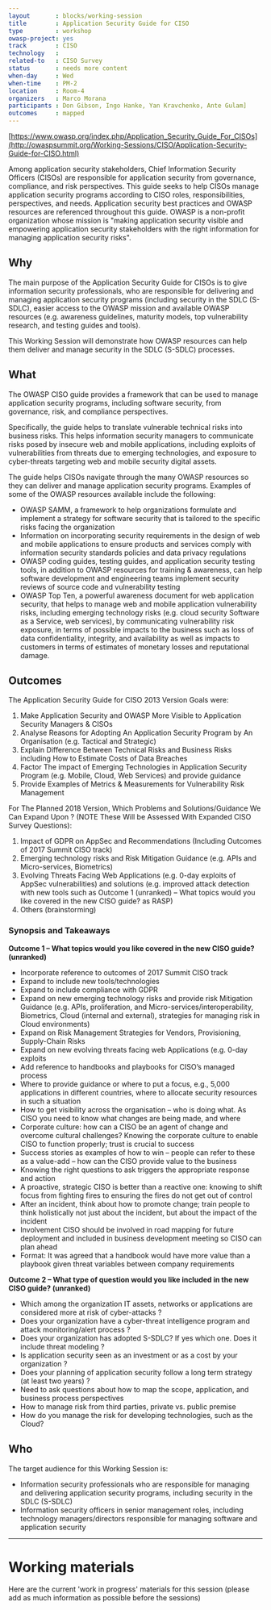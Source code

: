 ```yaml
---
layout       : blocks/working-session
title        : Application Security Guide for CISO
type         : workshop
owasp-project: yes
track        : CISO
technology   :
related-to   : CISO Survey
status       : needs more content
when-day     : Wed
when-time    : PM-2
location     : Room-4
organizers   : Marco Morana
participants : Don Gibson, Ingo Hanke, Yan Kravchenko, Ante Gulam]
outcomes     : mapped
---
```


[https://www.owasp.org/index.php/Application_Security_Guide_For_CISOs](http://owaspsummit.org/Working-Sessions/CISO/Application-Security-Guide-for-CISO.html)

Among application security stakeholders, Chief Information Security Officers (CISOs) are responsible for application security from governance, compliance, and risk perspectives. This guide seeks to help CISOs manage application security programs according to CISO roles, responsibilities, perspectives, and needs. Application security best practices and OWASP resources are referenced throughout this guide. OWASP is a non-profit organization whose mission is "making application security visible and empowering application security stakeholders with the right information for managing application security risks".

## Why

The main purpose of the Application Security Guide for CISOs is to give information security professionals, who are responsible for delivering and managing application security programs (including security in the SDLC (S-SDLC), easier access to the OWASP mission and available OWASP resources (e.g. awareness guidelines, maturity models, top vulnerability research, and testing guides and tools).

This Working Session will demonstrate how OWASP resources can help them deliver and manage security in the SDLC (S-SDLC) processes.

## What

The OWASP CISO guide provides a framework that can be used to manage application security programs, including software security, from governance, risk, and compliance perspectives.

Specifically, the guide helps to translate vulnerable technical risks into business risks. This helps information security managers to communicate risks posed by insecure web and mobile applications, including exploits of vulnerabilities from threats due to emerging technologies, and exposure to cyber-threats targeting web and mobile security digital assets.

The guide helps CISOs navigate through the many OWASP resources so they can deliver and manage application security programs. Examples of some of the OWASP resources available include the following:

- OWASP SAMM, a framework to help organizations formulate and implement a strategy for software security that is tailored to the specific risks facing the organization
- Information on incorporating security requirements in the design of web and mobile applications to ensure products and services comply with information security standards policies and data privacy regulations
- OWASP coding guides, testing guides, and application security testing tools, in addition to OWASP resources for training & awareness, can help software development and engineering teams implement security reviews of source code and vulnerability testing
- OWASP Top Ten, a powerful awareness document for web application security, that helps to manage web and mobile application vulnerability risks, including emerging technology risks (e.g. cloud security Software as a Service, web services), by communicating vulnerability risk exposure, in terms of possible impacts to the business such as loss of data confidentiality, integrity, and availability as well as impacts to customers in terms of estimates of monetary losses and reputational damage.

## Outcomes

The Application Security Guide for CISO 2013 Version Goals were:
1. Make Application Security and OWASP More Visible to Application Security Managers & CISOs
2. Analyse Reasons for Adopting An Application Security Program by An Organisation (e.g. Tactical and Strategic)
3. Explain Difference Between Technical Risks and Business Risks including How to Estimate Costs of Data Breaches
4. Factor The impact of Emerging Technologies in Application Security Program (e.g. Mobile, Cloud, Web Services) and provide guidance
5. Provide Examples of Metrics & Measurements for Vulnerability Risk Management

For The Planned 2018 Version, Which Problems and Solutions/Guidance We Can Expand Upon ? (NOTE These Will be Assessed With Expanded CISO Survey Questions):
1. Impact of GDPR on AppSec and Recommendations (Including Outcomes of 2017 Summit CISO track)
2. Emerging technology risks and Risk Mitigation Guidance (e.g. APIs and Micro-services, Biometrics)
3. Evolving Threats Facing Web Applications (e.g. 0-day exploits of AppSec vulnerabilities) and solutions (e.g. improved attack detection with new tools such as Outcome 1 (unranked) – What topics would you like covered in the new CISO guide? as RASP)
4. Others (brainstorming)

### Synopsis and Takeaways

**Outcome 1 – What topics would you like covered in the new CISO guide? (unranked)**

- Incorporate reference to outcomes of 2017 Summit CISO track
- Expand to include new tools/technologies
- Expand to include compliance with GDPR
- Expand on new emerging technology risks and provide risk Mitigation Guidance (e.g. APIs, proliferation, and Micro-services/interoperability, Biometrics, Cloud (internal and external), strategies for managing risk in Cloud environments)
- Expand on Risk Management Strategies for Vendors, Provisioning, Supply-Chain Risks
- Expand on new evolving threats facing web Applications (e.g. 0-day exploits
- Add reference to handbooks and  playbooks for CISO’s managed process
- Where to provide guidance or where to put a focus, e.g., 5,000 applications in different countries, where to allocate security resources in such a situation
- How to get visibility across the organisation – who is doing what.  As CISO you need to know what changes are being made, and where
- Corporate culture:  how can a CISO be an agent of change and overcome cultural challenges?  Knowing the corporate culture to enable CISO to function properly; trust is crucial to success
- Success stories as examples of how to win – people can refer to these as a value-add – how can the CISO provide value to the business
- Knowing the right questions to ask triggers the appropriate response and action
- A proactive, strategic CISO is better than a reactive one:  knowing to shift focus from fighting fires to ensuring the fires do not get out of control
- After an incident, think about how to promote change; train people to think holistically not just about the incident, but about the impact of the incident
- Involvement CISO should be involved in road mapping for future deployment and included in business development meeting so CISO can plan ahead
- Format:  It was agreed that a handbook would have more value than a playbook given threat variables between company requirements

**Outcome 2 – What type of question would you like included in the new CISO guide? (unranked)**

- Which among the organization IT assets, networks or applications are considered more at risk of cyber-attacks ?
- Does your organization have a cyber-threat intelligence program and attack monitoring/alert process ?
- Does your organization has adopted S-SDLC? If yes which one. Does it include threat modeling ?
- Is application security seen as an investment or as a cost by your organization ?
- Does your planning of application security follow a long term strategy  (at least two years)  ?
- Need to ask questions about how to map the scope, application, and business process perspectives
- How to manage risk from third parties, private vs. public premise
- How do you manage the risk for developing technologies, such as the Cloud?

## Who

The target audience for this Working Session is:

- Information security professionals who are responsible for managing and delivering application security programs, including security in the SDLC (S-SDLC)
- Information security officers in senior management roles, including technology managers/directors responsible for managing software and application security

---

# Working materials

Here are the current 'work in progress' materials for this session (please add as much information as possible before the sessions)

